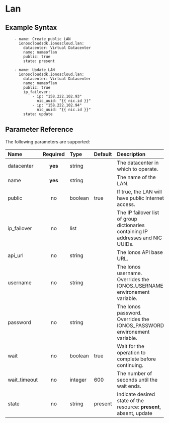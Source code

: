 # Lan

## Example Syntax

```text
    - name: Create public LAN
      ionoscloudsdk.ionoscloud.lan:
        datacenter: Virtual Datacenter
        name: nameoflan
        public: true
        state: present

    - name: Update LAN
      ionoscloudsdk.ionoscloud.lan:
        datacenter: Virtual Datacenter
        name: nameoflan
        public: true
        ip_failover:
            - ip: "158.222.102.93"
              nic_uuid: "{{ nic.id }}"
            - ip: "158.222.102.94"
              nic_uuid: "{{ nic.id }}"
        state: update
```

## Parameter Reference

The following parameters are supported:

| Name | Required | Type | Default | Description |
| :--- | :---: | :--- | :--- | :--- |
| datacenter | **yes** | string |  | The datacenter in which to operate. |
| name | **yes** | string |  | The name of the LAN. |
| public | no | boolean | true | If true, the LAN will have public Internet access. |
| ip\_failover | no | list |  | The IP failover list of group dictionaries containing IP addresses and NIC UUIDs. |
| api\_url | no | string |  | The Ionos API base URL. |
| username | no | string |  | The Ionos username. Overrides the IONOS\_USERNAME environement variable. |
| password | no | string |  | The Ionos password. Overrides the IONOS\_PASSWORD environement variable. |
| wait | no | boolean | true | Wait for the operation to complete before continuing. |
| wait\_timeout | no | integer | 600 | The number of seconds until the wait ends. |
| state | no | string | present | Indicate desired state of the resource: **present**, absent, update |

